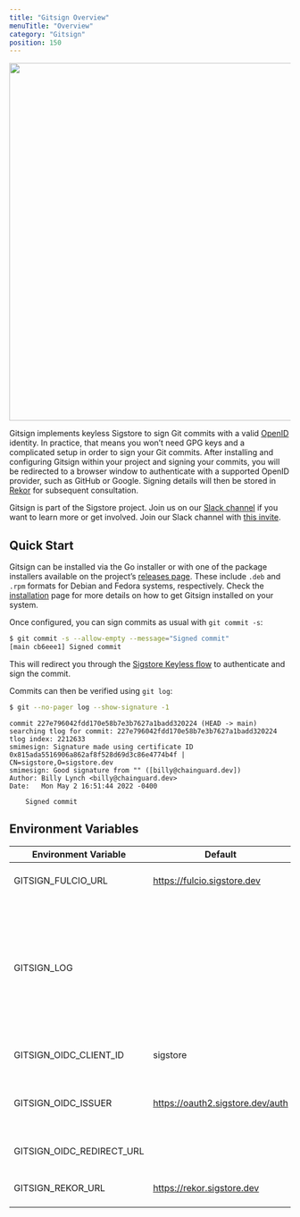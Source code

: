 ```yaml
---
title: "Gitsign Overview"
menuTitle: "Overview"
category: "Gitsign"
position: 150
---
```


<img src="/sigstore_overview_v1.jpg" class="light-img" width="1280" height="640" alt=""/>

Gitsign implements keyless Sigstore to sign Git commits with a valid [OpenID](https://openid.net/connect/) identity.
In practice, that means you won’t need GPG keys and a complicated setup in order to sign your Git commits. After installing and configuring Gitsign within your project and signing your commits, you will be redirected to a browser window to authenticate with a supported OpenID provider, such as GitHub or Google. Signing details will then be stored in [Rekor](/rekor/overview) for subsequent consultation.

Gitsign is part of the Sigstore project. Join us on our [Slack channel](https://sigstore.slack.com/) if you want to learn more or get involved. Join our Slack channel with [this invite](https://links.sigstore.dev/slack-invite).

## Quick Start

Gitsign can be installed via the Go installer or with one of the package installers available on the project’s [releases page](https://github.com/sigstore/gitsign/releases). These include  `.deb` and `.rpm` formats for Debian and Fedora systems, respectively. Check the [installation](/gitsign/installation) page for more details on how to get Gitsign installed on your system.

Once configured, you can sign commits as usual with `git commit -s`:

```sh
$ git commit -s --allow-empty --message="Signed commit"
[main cb6eee1] Signed commit
```

This will redirect you through the [Sigstore Keyless flow](/cosign/openid_signing) to authenticate and sign the commit.

Commits can then be verified using `git log`:

```sh
$ git --no-pager log --show-signature -1
```

```console
commit 227e796042fdd170e58b7e3b7627a1badd320224 (HEAD -> main)
searching tlog for commit: 227e796042fdd170e58b7e3b7627a1badd320224
tlog index: 2212633
smimesign: Signature made using certificate ID 0x815ada5516906a862af8f528d69d3c86e4774b4f | CN=sigstore,O=sigstore.dev
smimesign: Good signature from "" ([billy@chainguard.dev])
Author: Billy Lynch <billy@chainguard.dev>
Date:   Mon May 2 16:51:44 2022 -0400

    Signed commit
```

## Environment Variables

| Environment Variable      | Default                          | Description                                                                                                   |
| ------------------------- | -------------------------------- | ------------------------------------------------------------------------------------------------------------- |
| GITSIGN_FULCIO_URL        | https://fulcio.sigstore.dev      | Address of Fulcio server                                                                                      |
| GITSIGN_LOG               |                                  | Path to log status output. Helpful for debugging, since Git will not forward stderr output to user terminals. |
| GITSIGN_OIDC_CLIENT_ID    | sigstore                         | OIDC client ID for application                                                                                |
| GITSIGN_OIDC_ISSUER       | https://oauth2.sigstore.dev/auth | OIDC provider to be used to issue ID token                                                                    |
| GITSIGN_OIDC_REDIRECT_URL |                                  | OIDC Redirect URL                                                                                             |
| GITSIGN_REKOR_URL         | https://rekor.sigstore.dev       | Address of Rekor server                                                                                       |
